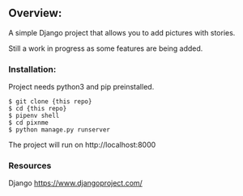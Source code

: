 ## Overview:

A simple Django project that allows you to add pictures with stories. 

Still a work in progress as some features are being added.

### Installation:

Project needs python3 and pip preinstalled.

```
$ git clone {this repo}
$ cd {this repo}
$ pipenv shell
$ cd pixnme
$ python manage.py runserver

```

The project will run on http://localhost:8000

### Resources

Django https://www.djangoproject.com/ 